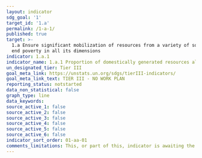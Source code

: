 ```yaml
---
layout: indicator
sdg_goal: '1'
target_id: '1.a'
permalink: /1-a-1/
published: true
target: >-
  1.a Ensure significant mobilization of resources from a variety of sources, including through enhanced development cooperation, in order to provide adequate and predictable means for developing countries, in particular least developed countries, to implement programmes and policies to
  end poverty in all its dimensions
indicator: 1.a.1
indicator_name: 1.a.1 Proportion of domestically generated resources allocated by the government directly to poverty reduction programmes
un_designated_tier: Tier III
goal_meta_link: https://unstats.un.org/sdgs/tierIII-indicators/
goal_meta_link_text: TIER III - NO WORK PLAN
reporting_status: notstarted
data_non_statistical: false
graph_type: line
data_keywords:  
source_active_1: false
source_active_2: false
source_active_3: false
source_active_4: false
source_active_5: false
source_active_6: false
indicator_sort_order: 01-aa-01
comments_limitations: This, or part of this, indicator is awaiting the development of internationally established methodology and standards (classified by the UN as tier 3). 
---
```


